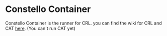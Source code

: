 # Constello Container

Constello Container is the runner for CRL. you can find the wiki for CRL and CAT [here](https://github.com/Constellinux/Constello/wiki). (You can't run CAT yet)